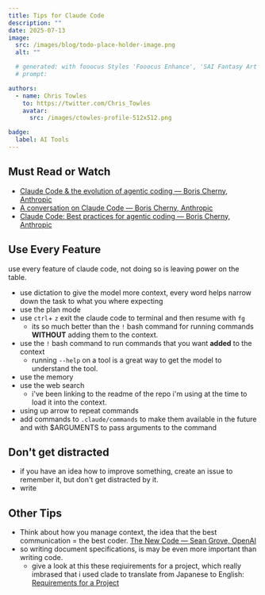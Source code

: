```yaml
---
title: Tips for Claude Code
description: ""
date: 2025-07-13
image:
  src: /images/blog/todo-place-holder-image.png
  alt: ""

  # generated: with fooocus Styles 'Fooocus Enhance', 'SAI Fantasy Art', 'SAI Comic Book'
  # prompt:

authors:
  - name: Chris Towles
    to: https://twitter.com/Chris_Towles
    avatar:
      src: /images/ctowles-profile-512x512.png

badge:
  label: AI Tools
---
```



## Must Read or Watch 

- [Claude Code & the evolution of agentic coding — Boris Cherny, Anthropic](https://youtu.be/Lue8K2jqfKk?si=rF5CoJAZWiFbAFvN)
- [A conversation on Claude Code — Boris Cherny, Anthropic](https://www.youtube.com/watch?v=Yf_1w00qIKc)
- [Claude Code: Best practices for agentic coding — Boris Cherny, Anthropic](https://www.anthropic.com/engineering/claude-code-best-practices?s=09)

## Use Every Feature
use every feature of claude code, not doing so is leaving power on the table.

- use dictation to give the model more context, every word helps narrow down the task to what you where expecting
- use the plan mode
- use `ctrl`+ `z` exit the claude code to terminal and then resume with `fg`
  - its so much better than the `!` bash command for running commands **WITHOUT** adding them to the context.
- use the `!` bash command to run commands that you want **added** to the context
  - running `--help` on a tool is a great way to get the model to understand the tool.
- use the memory
- use the web search
    - i've been linking to the readme of the repo i'm using at the time to load it into the context.
- using up arrow to repeat commands
- add commands to `.claude/commands` to make them available in the future and with $ARGUMENTS to pass arguments to the command


## Don't get distracted

- if you have an idea how to improve something, create an issue to remember it, but don't get distracted by it.
- write 


## Other Tips

- Think about how you manage context, the idea that the best communication = the best coder. [The New Code — Sean Grove, OpenAI](https://www.youtube.com/watch?v=8rABwKRsec4&t=1068s)
- so writing document specifications, is may be even more important than writing code.
  - give a look at this these reqiuirements for a project, which really imbrased that i used clade to translate from Japanese to English: [Requirements for a Project](https://github.com/ChrisTowles/cc-jsonl/blob/main/docs/requirements.md)

